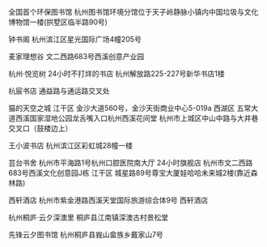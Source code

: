 全国首个环保图书馆
杭州图书馆环境分馆位于天子岭静脉小镇内中国垃圾与文化博物馆一楼(拱墅区临半路90号)

钟书阁
杭州滨江区星光国际广场4幢205号

麦家理想谷
文二西路683号西溪创意产业园

杭州·悦览树    24小时不打烊的书店
杭州解放路225-227号新华书店1楼

杭宸书店
通益路与通运路交叉处

猫的天空之城
江干区 金沙大道560号，金沙天街商业中心5-019a
西湖区 五常大道西溪国家湿地公园龙舌嘴入口杭州西溪花间堂
杭州市上城区中山中路与大井巷交叉口（鼓楼边上）

王小波书店
杭州滨江区彩虹城28幢一楼

芸台书舍
杭州市平海路1号杭州口腔医院南大厅  24小时旗舰店
杭州市文二西路683号西溪文化创意园J栋
江干区 城星路89号尊宝大厦娃哈哈未来城2楼(靠近森林路)

西轩酒店
杭州市紫金港路西溪天堂国际旅游综合体9号 西轩酒店

杭州桐庐·云夕深澳里
桐庐县江南镇深澳古村景松堂

先锋云夕图书馆
杭州桐庐县峩山畲族乡戴家山7号




